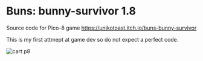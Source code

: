 # Buns: bunny-survivor 1.8

Source code for Pico-8 game https://unikotoast.itch.io/buns-bunny-survivor

This is my first attmept at game dev so do not expect a perfect code.


![cart p8](https://user-images.githubusercontent.com/106836544/187071392-e451ec39-eef0-4f69-ac12-0aed79304128.png)
